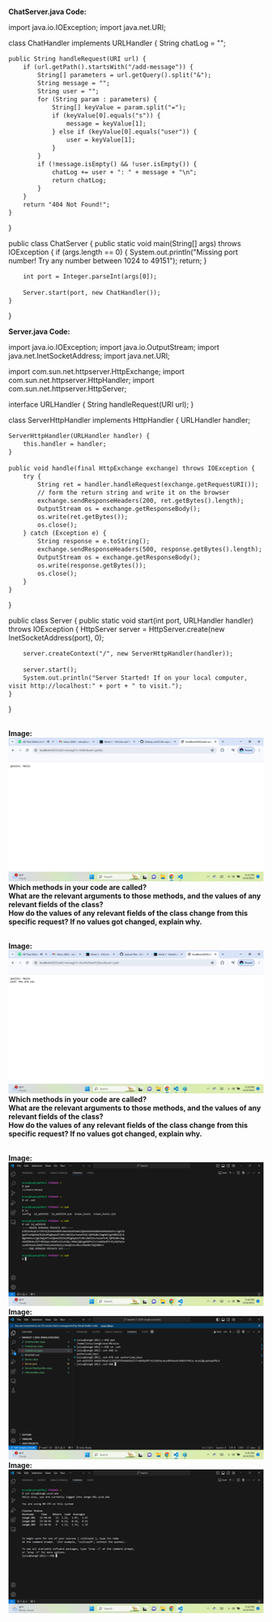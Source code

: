 **ChatServer.java Code:**

import java.io.IOException;
import java.net.URI;

class ChatHandler implements URLHandler {
    String chatLog = "";

    public String handleRequest(URI url) {
        if (url.getPath().startsWith("/add-message")) {
            String[] parameters = url.getQuery().split("&");
            String message = "";
            String user = "";
            for (String param : parameters) {
                String[] keyValue = param.split("=");
                if (keyValue[0].equals("s")) {
                    message = keyValue[1];
                } else if (keyValue[0].equals("user")) {
                    user = keyValue[1];
                }
            }
            if (!message.isEmpty() && !user.isEmpty()) {
                chatLog += user + ": " + message + "\n";
                return chatLog;
            }
        }
        return "404 Not Found!";
    }
}

public class ChatServer {
    public static void main(String[] args) throws IOException {
        if (args.length == 0) {
            System.out.println("Missing port number! Try any number between 1024 to 49151");
            return;
        }

        int port = Integer.parseInt(args[0]);

        Server.start(port, new ChatHandler());
    }
}

**Server.java Code:**

import java.io.IOException;
import java.io.OutputStream;
import java.net.InetSocketAddress;
import java.net.URI;

import com.sun.net.httpserver.HttpExchange;
import com.sun.net.httpserver.HttpHandler;
import com.sun.net.httpserver.HttpServer;

interface URLHandler {
    String handleRequest(URI url);
}

class ServerHttpHandler implements HttpHandler {
    URLHandler handler;

    ServerHttpHandler(URLHandler handler) {
        this.handler = handler;
    }

    public void handle(final HttpExchange exchange) throws IOException {
        try {
            String ret = handler.handleRequest(exchange.getRequestURI());
            // form the return string and write it on the browser
            exchange.sendResponseHeaders(200, ret.getBytes().length);
            OutputStream os = exchange.getResponseBody();
            os.write(ret.getBytes());
            os.close();
        } catch (Exception e) {
            String response = e.toString();
            exchange.sendResponseHeaders(500, response.getBytes().length);
            OutputStream os = exchange.getResponseBody();
            os.write(response.getBytes());
            os.close();
        }
    }
}

public class Server {
    public static void start(int port, URLHandler handler) throws IOException {
        HttpServer server = HttpServer.create(new InetSocketAddress(port), 0);

        server.createContext("/", new ServerHttpHandler(handler));

        server.start();
        System.out.println("Server Started! If on your local computer, visit http://localhost:" + port + " to visit.");
    }
}

<br>**Image:**![Image](lab2pic1.png)
<br>**Which methods in your code are called?**
<br>**What are the relevant arguments to those methods, and the values of any relevant fields of the class?**
<br>**How do the values of any relevant fields of the class change from this specific request? If no values got changed, explain why.**

<br>**Image:**![Image](lab2pic2.png)
<br>**Which methods in your code are called?**
<br>**What are the relevant arguments to those methods, and the values of any relevant fields of the class?**
<br>**How do the values of any relevant fields of the class change from this specific request? If no values got changed, explain why.**

<br>**Image:**![Image](privatekey.png)
<br>**Image:**![Image](publickey.png)
<br>**Image:**![Image](terminalinteraction.png)
